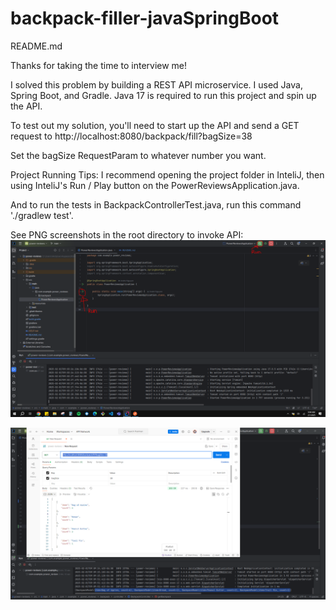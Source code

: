 # backpack-filler-javaSpringBoot

README.md

Thanks for taking the time to interview me!

I solved this problem by building a REST API microservice. I used Java, Spring Boot, and Gradle.
Java 17 is required to run this project and spin up the API.


To test out my solution, you'll need to start up the API and send a GET request to http://localhost:8080/backpack/fill?bagSize=38

Set the bagSize RequestParam to whatever number you want.

Project Running Tips: I recommend opening the project folder in InteliJ, then using InteliJ's Run / Play button on the PowerReviewsApplication.java.

And to run the tests in BackpackControllerTest.java, run this command './gradlew test'.

See PNG screenshots in the root directory to invoke API:
![run instructions.PNG](run%20instructions.PNG)

![invoke-API.PNG](invoke-API.PNG)